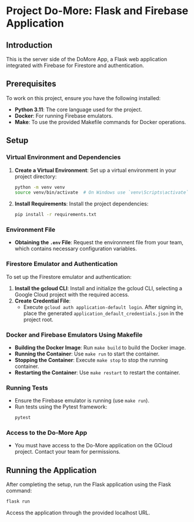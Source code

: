 # Project Do-More: Flask and Firebase Application

## Introduction
This is the server side of the DoMore App, a Flask web application integrated with Firebase for Firestore and authentication.

## Prerequisites
To work on this project, ensure you have the following installed:
- **Python 3.11**: The core language used for the project.
- **Docker**: For running Firebase emulators.
- **Make**: To use the provided Makefile commands for Docker operations.

## Setup

### Virtual Environment and Dependencies
1. **Create a Virtual Environment**: Set up a virtual environment in your project directory:
   ```bash
   python -m venv venv
   source venv/bin/activate  # On Windows use `venv\Scripts\activate`
   ```
2. **Install Requirements**: Install the project dependencies:
   ```bash
   pip install -r requirements.txt
   ```

### Environment File
- **Obtaining the `.env` File**: Request the environment file from your team, which contains necessary configuration variables.

### Firestore Emulator and Authentication
To set up the Firestore emulator and authentication:
1. **Install the gcloud CLI**: Install and initialize the gcloud CLI, selecting a Google Cloud project with the required access.
2. **Create Credential File**:
   - Execute `gcloud auth application-default login`. After signing in, place the generated `application_default_credentials.json` in the project root.

### Docker and Firebase Emulators Using Makefile
- **Building the Docker Image**: Run `make build` to build the Docker image.
- **Running the Container**: Use `make run` to start the container.
- **Stopping the Container**: Execute `make stop` to stop the running container.
- **Restarting the Container**: Use `make restart` to restart the container.

### Running Tests
- Ensure the Firebase emulator is running (use `make run`).
- Run tests using the Pytest framework:
  ```bash
  pytest
  ```

### Access to the Do-More App
- You must have access to the Do-More application on the GCloud project. Contact your team for permissions.

## Running the Application
After completing the setup, run the Flask application using the Flask command:
```bash
flask run
```
Access the application through the provided localhost URL.
